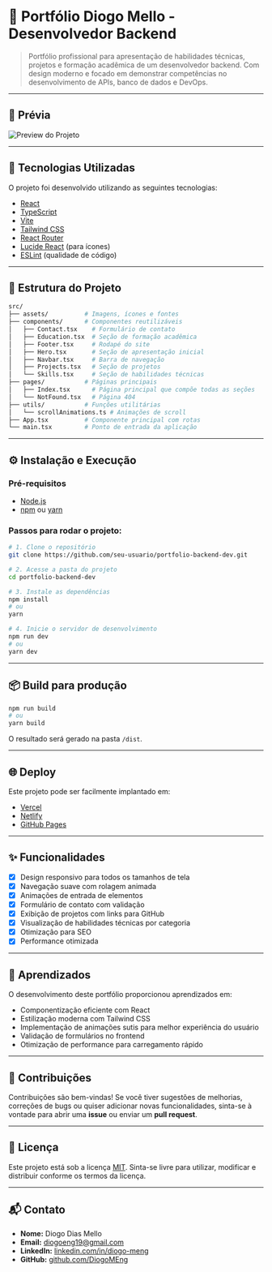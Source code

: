 
# 📘 Portfólio Diogo Mello - Desenvolvedor Backend

> Portfólio profissional para apresentação de habilidades técnicas, projetos e formação acadêmica de um desenvolvedor backend. Com design moderno e focado em demonstrar competências no desenvolvimento de APIs, banco de dados e DevOps.

---

## 📸 Prévia

![Preview do Projeto](https://images.unsplash.com/photo-1488590528505-98d2b5aba04b?auto=format&fit=crop&w=1200&q=80)

---

## 🚀 Tecnologias Utilizadas

O projeto foi desenvolvido utilizando as seguintes tecnologias:

- [React](https://reactjs.org/)
- [TypeScript](https://www.typescriptlang.org/)
- [Vite](https://vitejs.dev/)
- [Tailwind CSS](https://tailwindcss.com/)
- [React Router](https://reactrouter.com/)
- [Lucide React](https://lucide.dev/) (para ícones)
- [ESLint](https://eslint.org/) (qualidade de código)

---

## 📁 Estrutura do Projeto

```bash
src/
├── assets/          # Imagens, ícones e fontes
├── components/      # Componentes reutilizáveis
│   ├── Contact.tsx    # Formulário de contato
│   ├── Education.tsx  # Seção de formação acadêmica
│   ├── Footer.tsx     # Rodapé do site
│   ├── Hero.tsx       # Seção de apresentação inicial
│   ├── Navbar.tsx     # Barra de navegação
│   ├── Projects.tsx   # Seção de projetos
│   └── Skills.tsx     # Seção de habilidades técnicas
├── pages/           # Páginas principais
│   ├── Index.tsx      # Página principal que compõe todas as seções
│   └── NotFound.tsx   # Página 404
├── utils/           # Funções utilitárias
│   └── scrollAnimations.ts # Animações de scroll
├── App.tsx          # Componente principal com rotas
└── main.tsx         # Ponto de entrada da aplicação
```

---

## ⚙️ Instalação e Execução

### Pré-requisitos

- [Node.js](https://nodejs.org/)
- [npm](https://www.npmjs.com/) ou [yarn](https://yarnpkg.com/)

### Passos para rodar o projeto:

```bash
# 1. Clone o repositório
git clone https://github.com/seu-usuario/portfolio-backend-dev.git

# 2. Acesse a pasta do projeto
cd portfolio-backend-dev

# 3. Instale as dependências
npm install
# ou
yarn

# 4. Inicie o servidor de desenvolvimento
npm run dev
# ou
yarn dev
```

---

## 📦 Build para produção

```bash
npm run build
# ou
yarn build
```

O resultado será gerado na pasta `/dist`.

---

## 🌐 Deploy

Este projeto pode ser facilmente implantado em:

- [Vercel](https://vercel.com/)
- [Netlify](https://www.netlify.com/)
- [GitHub Pages](https://pages.github.com/)

---

## ✨ Funcionalidades

- [x] Design responsivo para todos os tamanhos de tela
- [x] Navegação suave com rolagem animada
- [x] Animações de entrada de elementos
- [x] Formulário de contato com validação
- [x] Exibição de projetos com links para GitHub
- [x] Visualização de habilidades técnicas por categoria
- [x] Otimização para SEO
- [x] Performance otimizada

---

## 🧠 Aprendizados

O desenvolvimento deste portfólio proporcionou aprendizados em:

- Componentização eficiente com React
- Estilização moderna com Tailwind CSS
- Implementação de animações sutis para melhor experiência do usuário
- Validação de formulários no frontend
- Otimização de performance para carregamento rápido

---

## 🤝 Contribuições

Contribuições são bem-vindas! Se você tiver sugestões de melhorias, correções de bugs ou quiser adicionar novas funcionalidades, sinta-se à vontade para abrir uma **issue** ou enviar um **pull request**.

---

## 📄 Licença

Este projeto está sob a licença [MIT](./LICENSE).
Sinta-se livre para utilizar, modificar e distribuir conforme os termos da licença.

---

## 📬 Contato

- **Nome:** Diogo Dias Mello  
- **Email:** [diogoeng19@gmail.com](mailto:diogoeng19@gmail.com)  
- **LinkedIn:** [linkedin.com/in/diogo-meng](https://linkedin.com/in/diogo-meng)  
- **GitHub:** [github.com/DiogoMEng](https://github.com/DiogoMEng)

